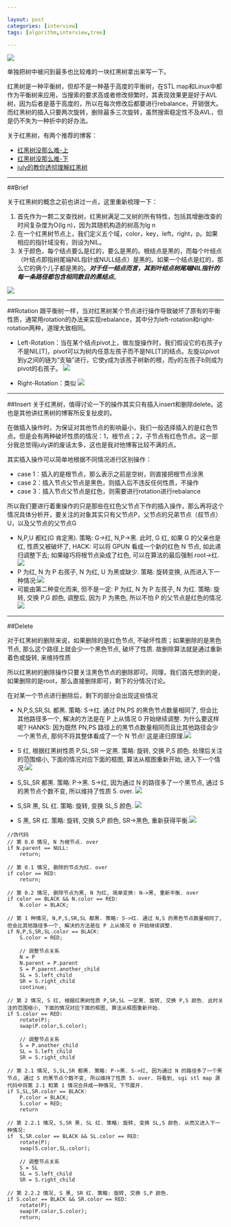 ```yaml
---

layout: post
categories: [interview]
tags: [algorithm,interview,tree]

---
```


![](http://f002.bai.com/data/uploads/2012/1113/10/5359055a4ac5392558379c8286576e4e_haibao.gif)

单独把树中被问到最多也比较难的一块红黑树拿出来写一下。

红黑树是一种平衡树，但却不是一种基于高度的平衡树，在STL map和Linux中都作为平衡树来应用，当搜索的要求高或者修改频繁时，其表现效果更是好于AVL树，因为后者是基于高度的，所以在每次修改后都要进行rebalance，开销很大。而红黑树的插入只要两次旋转，删除最多三次旋转，虽然搜索稳定性不及AVL，但是仍不失为一种折中的好办法。

关于红黑树，有两个推荐的博客：

 - [红黑树没那么难-上](http://daoluan.net/blog/rbtree-is-not-difficult/)
 - [红黑树没那么难-下](http://daoluan.net/blog/rbtree-is-not-difficult-2/)
 - [july的教你透彻理解红黑树](http://blog.csdn.net/v_JULY_v/article/details/6105630)

- - -
##Brief

关于红黑树的概念之前也讲过一点，这里重新梳理一下：

1. 首先作为一颗二叉查找树，红黑树满足二叉树的所有特性，包括其增删改查的时间复杂度为O(lg n)，因为其随机构造的树高为lg n
2. 在一个红黑树节点上，我们定义五个域，color，key，left，right，p。如果相应的指针域没有，则设为NIL。
3. 关于颜色，每个结点要么是红的，要么是黑的。根结点是黑的，而每个叶结点（叶结点即指树尾端NIL指针或NULL结点）是黑的。如果一个结点是红的，那么它的俩个儿子都是黑的。***对于任一结点而言，其到叶结点树尾端NIL指针的每一条路径都包含相同数目的黑结点***。

![](http://img.my.csdn.net/uploads/201212/12/1355319681_6107.png)

- - -
##Rotation
跟平衡树一样，当对红黑树某个节点进行操作导致破坏了原有的平衡性质，通常用rotation的办法来实现rebalance，其中分为left-rotation和right-rotation两种，道理大致相同。

- Left-Rotation：当在某个结点pivot上，做左旋操作时，我们假设它的右孩子y不是NIL[T]，pivot可以为树内任意左孩子而不是NIL[T]的结点。左旋以pivot到y之间的链为“支轴”进行，它使y成为该孩子树新的根，而y的左孩子b则成为pivot的右孩子。
   ![](http://hi.csdn.net/attachment/201012/29/8394323_1293614183gD0H.jpg)


- Right-Rotation：类似
   ![](http://hi.csdn.net/attachment/201012/29/8394323_1293614183DSC3.jpg)
   
- - -
##Insert
关于红黑树，值得讨论一下的操作其实只有插入insert和删除delete。这也是其他讲红黑树的博客所反复扯皮的。

在做插入操作时，为保证对其他节点的影响最小，我们一般选择插入的是红色节点。但是会有两种破坏性质的情况：1，根节点；2，子节点有红色节点。这一部分我总觉得july讲的废话太多，这也是我对他博客比较不满的点。

其实插入操作可以简单地根据不同情况进行区别操作：

- case 1：插入的是根节点，那么表示之前是空树，则直接把根节点涂黑
- case 2：插入节点父节点是黑色，则插入后不违反任何性质，不操作
- case 3：插入节点父节点是红色，则需要进行rotation进行rebalance

所以我们要进行着重操作的只是那些在红色父节点下作的插入操作，那么再将这个情况具体分析开，要关注的对象其实只有父节点P，父节点的兄弟节点（叔节点）U，以及父节点的父节点G

- N,P,U 都红(G 肯定黑). 策略: G->红, N,P->黑. 此时, G 红, 如果 G 的父亲也是红, 性质又被破坏了, HACK: 可以将 GPUN 看成一个新的红色 N 节点, 如此递归调整下去; 如果碰巧将根节点染成了红色, 可以在算法的最后强制 root->红.![](http://daoluan.net/blog/wp-content/uploads/2013/09/rbtre01.png)
- P 为红, N 为 P 右孩子, N 为红, U 为黑或缺少. 策略: 旋转变换, 从而进入下一种情况:![](http://daoluan.net/blog/wp-content/uploads/2013/09/rbtree02.png)
- 可能由第二种变化而来, 但不是一定: P 为红, N 为 P 左孩子, N 为红. 策略: 旋转, 交换 P,G 颜色, 调整后, 因为 P 为黑色, 所以不怕 P 的父节点是红色的情况. ![](http://daoluan.net/blog/wp-content/uploads/2013/09/rbtree03.png)


- - -
##Delete


对于红黑树的删除来说，如果删除的是红色节点, 不破坏性质；如果删除的是黑色节点, 那么这个路径上就会少一个黑色节点, 破坏了性质. 故删除算法就是通过重新着色或旋转, 来维持性质

所以红黑树的删除操作只要关注黑色节点的删除即可。同理，我们首先想到的是，如果删除的是root，那么直接删除即可，剩下的分情况讨论。

在对某一个节点进行删除后，剩下的部分会出现这些情况

- N,P,S,SR,SL 都黑. 策略: S->红. 通过 PN,PS 的黑色节点数量相同了, 但会比其他路径多一个, 解决的方法是在 P 上从情况 0 开始继续调整. 为什么要这样呢? HANKS: 因为既然 PN,PS 路径上的黑节点数量相同而且比其他路径会少一个黑节点, 那何不将其整体看成了一个 N 节点! 这是递归原理.![](http://daoluan.net/blog/wp-content/uploads/2013/09/rbtree05.png)


- S 红, 根据红黑树性质 P,SL,SR 一定黑. 策略: 旋转, 交换 P,S 颜色. 处理后关注的范围缩小, 下面的情况对应下面的框图, 算法从框图重新开始, 进入下一个情况:![](http://daoluan.net/blog/wp-content/uploads/2013/09/rbtree06.png)


- S,SL,SR 都黑. 策略: P->黑. S->红, 因为通过 N 的路径多了一个黑节点, 通过 S 的黑节点个数不变, 所以维持了性质 5. over. ![](http://daoluan.net/blog/wp-content/uploads/2013/09/rbtree07.png)


- S,SR 黑, SL 红. 策略: 旋转, 变换 SL,S 颜色. ![](http://daoluan.net/blog/wp-content/uploads/2013/09/rbtree08.png)


- S 黑, SR 红. 策略: 旋转, 交换 S,P 颜色, SR->黑色, 重新获得平衡.![](http://daoluan.net/blog/wp-content/uploads/2013/09/rbtree09.png)

```
//伪代码
// 第 0.0 情况, N 为根节点. over
if N.parent == NULL:
    return;
 
// 第 0.1 情况, 删除的节点为红. over
if color == RED:
    return;
 
// 第 0.2 情况, 删除节点为黑, N 为红, 简单变换: N->黑, 重新平衡. over
if color == BLACK && N.color == RED:
    N.color = BLACK;
 
// 第 1 种情况, N,P,S,SR,SL 都黑. 策略: S->红. 通过 N,S 的黑色节点数量相同了, 但会比其他路径多一个, 解决的方法是在 P 上从情况 0 开始继续调整.
if N,P,S,SR,SL.color == BLACK:
    S.color = RED;
 
    // 调整节点关系
    N = P
    N.parent = P.parent
    S = P.paernt.another_child
    SL = S.left_child
    SR = S.right_child
    continue;
 
// 第 2 情况, S 红, 根据红黑树性质 P,SR,SL 一定黑. 旋转, 交换 P,S 颜色. 此时关注的范围缩小, 下面的情况对应下面的框图, 算法从框图重新开始.
if S.color == RED:
    rotate(P);
    swap(P.color,S.color);
 
    // 调整节点关系
    S = P.another_child
    SL = S.left_child
    SR = S.right_child
 
// 第 2.1 情况, S,SL,SR 都黑. 策略: P->黑. S->红, 因为通过 N 的路径多了一个黑节点, 通过 S 的黑节点个数不变, 所以维持了性质 5. over. 将看到, sgi stl map 源代码中将第 2.1 和第 1 情况合并成一种情况, 下节展开.
if S,SL,SR.color == BLACK:
    P.color = BLACK;
    S.color = RED;
    return
 
// 第 2.2.1 情况, S,SR 黑, SL 红. 策略: 旋转, 变换 SL,S 颜色. 从而又进入下一种情况:
if  S,SR.color == BLACK && SL.color == RED:
    rotate(P);
    swap(S.color,SL.color);
 
    // 调整节点关系
    S = SL
    SL = S.left_child
    SR = S.right_child
 
// 第 2.2.2 情况, S 黑, SR 红. 策略: 旋转, 交换 S,P 颜色.
if S.color == BLACK && SR.color == RED:
    rotate(P);
    swap(P.color,S.color);
    return;
```